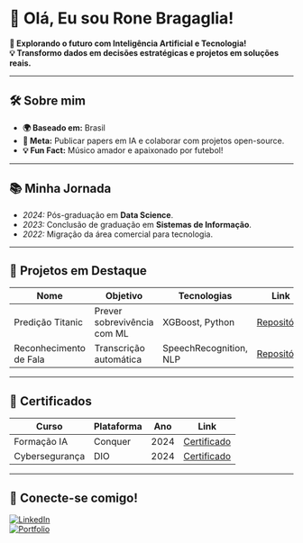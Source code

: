 # 👋 Olá, Eu sou Rone Bragaglia!  
**🚀 Explorando o futuro com Inteligência Artificial e Tecnologia!**  
**💡 Transformo dados em decisões estratégicas e projetos em soluções reais.**

---

## 🛠 **Sobre mim**  
- **🌍 Baseado em:** Brasil  
- **🎯 Meta:** Publicar papers em IA e colaborar com projetos open-source.  
- **💡 Fun Fact:** Músico amador e apaixonado por futebol!

---

## 📚 **Minha Jornada**

- *2024:* Pós-graduação em **Data Science**.  
- *2023:* Conclusão de graduação em **Sistemas de Informação**.  
- *2022:* Migração da área comercial para tecnologia.  

---

## 🚀 **Projetos em Destaque**
| Nome | Objetivo | Tecnologias | Link |
|------|----------|-------------|------|
| Predição Titanic | Prever sobrevivência com ML | XGBoost, Python | [Repositório](https://github.com/Ronbragaglia/Sobreviventes-titanic) |
| Reconhecimento de Fala | Transcrição automática | SpeechRecognition, NLP | [Repositório](https://github.com/Ronbragaglia/Reconhecimento-de-fala-audio) |

---

## 🏅 **Certificados**
| Curso                               | Plataforma | Ano  | Link                                  |
|-------------------------------------|-----------|------|---------------------------------------|
| Formação IA                         | Conquer   | 2024 | [Certificado](#)                      |
| Cybersegurança                      | DIO       | 2024 | [Certificado](#)                      |

---

## 🤝 **Conecte-se comigo!**
[![LinkedIn](https://img.shields.io/badge/-LinkedIn-blue)](https://www.linkedin.com/in/rone-bragaglia-a6aa60157/)  
[![Portfolio](https://img.shields.io/badge/-Portfolio-orange)](https://ronbragaglia.github.io/Portfolio/)  
